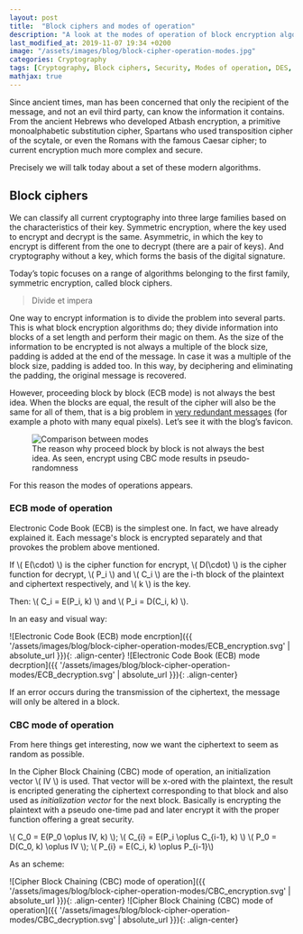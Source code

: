 ```yaml
---
layout: post
title:  "Block ciphers and modes of operation"
description: "A look at the modes of operation of block encryption algorithms and their resilience to errors."
last_modified_at: 2019-11-07 19:34 +0200
image: "/assets/images/blog/block-cipher-operation-modes.jpg"
categories: Cryptography
tags: [Cryptography, Block ciphers, Security, Modes of operation, DES, AES]
mathjax: true
---
```


Since ancient times, man has been concerned that only the recipient of the message, and not an evil third party, can know the information it contains. From the ancient Hebrews who developed Atbash encryption, a primitive monoalphabetic substitution cipher, Spartans who used transposition cipher of the scytale, or even the Romans with the famous Caesar cipher; to current encryption much more complex and secure.

Precisely we will talk today about a set of these modern algorithms.

## Block ciphers

We can classify all current cryptography into three large families based on the characteristics of their key. Symmetric encryption, where the key used to encrypt and decrypt is the same. Asymmetric, in which the key to encrypt is different from the one to decrypt (there are a pair of keys). And cryptography without a key, which forms the basis of the digital signature.

Today’s topic focuses on a range of algorithms belonging to the first family, symmetric encryption, called block ciphers.

> Divide et impera

One way to encrypt information is to divide the problem into several parts. This is what block encryption algorithms do; they divide information into blocks of a set length and perform their magic on them. As the size of the information to be encrypted is not always a multiple of the block size, padding is added at the end of the message. In case it was a multiple of the block size, padding is added too. In this way, by deciphering and eliminating the padding, the original message is recovered.

However, proceeding block by block (ECB mode) is not always the best idea. When the blocks are equal, the result of the cipher will also be the same for all of them, that is a big problem in [very redundant messages](https://blog.filippo.io/the-ecb-penguin/ "The ECB penguin") (for example a photo with many equal pixels). Let’s see it with the blog’s favicon.

<figure class="align-center">
  <img src="{{ '/assets/images/blog/block-cipher-operation-modes/comparison.jpg' | absolute_url }}" alt="Comparison between modes">
  <figcaption>The reason why proceed block by block is not always the best idea. As seen, encrypt using CBC mode results in pseudo-randomness</figcaption>
</figure>

For this reason the modes of operations appears.

### ECB mode of operation

Electronic Code Book (ECB) is the simplest one. In fact, we have already explained it. Each message's block is encrypted separately and that provokes the problem above mentioned.

If \\( E(\cdot) \\) is the cipher function for encrypt, \\( D(\cdot) \\) is the cipher function for decrypt, \\( P_i \\) and \\( C_i \\) are the i-th block of the plaintext and ciphertext respectively, and \\( k \\) is the key.

Then: \\( C_i = E(P_i, k) \\) and \\( P_i = D(C_i, k) \\).

In an easy and visual way:

![Electronic Code Book (ECB) mode encrption]({{ '/assets/images/blog/block-cipher-operation-modes/ECB_encryption.svg' | absolute_url }}){: .align-center}
![Electronic Code Book (ECB) mode decrption]({{ '/assets/images/blog/block-cipher-operation-modes/ECB_decryption.svg' | absolute_url }}){: .align-center}

If an error occurs during the transmission of the ciphertext, the message will only be altered in a block.

### CBC mode of operation

From here things get interesting, now we want the ciphertext to seem as random as possible.

In the Cipher Block Chaining (CBC) mode of operation, an initialization vector \\( IV \\) is used. That vector will be x-ored with the plaintext, the result is encripted generating the ciphertext corresponding to that block and also used as *initialization vector* for the next block. Basically is encrypting the plaintext with a pseudo one-time pad and later encrypt it with the proper function offering a great security.

\\( C_0 = E(P_0 \oplus IV, k) \\); \\( C_{i} = E(P_i \oplus C_{i-1}, k) \\)
\\( P_0 = D(C_0, k) \oplus IV \\); \\( P_{i} = E(C_i, k) \oplus P_{i-1}\\)

As an scheme:

![Cipher Block Chaining (CBC) mode of operation]({{ '/assets/images/blog/block-cipher-operation-modes/CBC_encryption.svg' | absolute_url }}){: .align-center}
![Cipher Block Chaining (CBC) mode of operation]({{ '/assets/images/blog/block-cipher-operation-modes/CBC_decryption.svg' | absolute_url }}){: .align-center}

